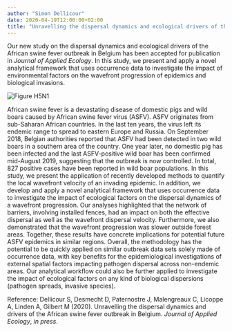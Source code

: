 ```yaml
---
author: "Simon Dellicour"
date: 2020-04-19T12:00:00+02:00
title: "Unravelling the dispersal dynamics and ecological drivers of the African swine fever outbreak in Belgium"
---
```


Our new study on the dispersal dynamics and ecological drivers of the African swine fever outbreak in Belgium has been accepted for publication in *Journal of Applied Ecology*. In this study, we present and apply a novel analytical framework that uses occurrence data to investigate the impact of environmental factors on the wavefront progression of epidemics and biological invasions.

![Figure H5N1](/images/Workflow_graph.jpg)

African swine fever is a devastating disease of domestic pigs and wild boars caused by African swine fever virus (ASFV). ASFV originates from sub-Saharan African countries. In the last ten years, the virus left its endemic range to spread to eastern Europe and Russia. On September 2018, Belgian authorities reported that ASFV had been detected in two wild boars in a southern area of the country. One year later, no domestic pig has been infected and the last ASFV-positive wild boar has been confirmed mid-August 2019, suggesting that the outbreak is now controlled. In total, 827 positive cases have been reported in wild boar populations. In this study, we present the application of recently developed methods to quantify the local wavefront velocity of an invading epidemic. In addition, we develop and apply a novel analytical framework that uses occurrence data to investigate the impact of ecological factors on the dispersal dynamics of a wavefront progression. Our analyses highlighted that the network of barriers, involving installed fences, had an impact on both the effective dispersal as well as the wavefront dispersal velocity. Furthermore, we also demonstrated that the wavefront progression was slower outside forest areas. Together, these results have concrete implications for potential future ASFV epidemics in similar regions. Overall, the methodology has the potential to be quickly applied on similar outbreak data sets solely made of occurrence data, with key benefits for the epidemiological investigations of external spatial factors impacting pathogen dispersal across non-endemic areas. Our analytical workflow could also be further applied to investigate the impact of ecological factors on any kind of biological dispersions (pathogen spreads, invasive species).

Reference:
Dellicour S, Desmecht D, Paternostre J, Malengreaux C, Licoppe A, Linden A, Gilbert M (2020). Unravelling the dispersal dynamics and drivers of the African swine fever outbreak in Belgium. *Journal of Applied Ecology*, *in press*.
